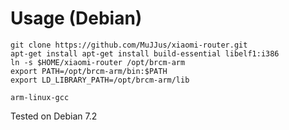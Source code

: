 Usage (Debian)
====
```
git clone https://github.com/MuJJus/xiaomi-router.git
apt-get install apt-get install build-essential libelf1:i386
ln -s $HOME/xiaomi-router /opt/brcm-arm
export PATH=/opt/brcm-arm/bin:$PATH
export LD_LIBRARY_PATH=/opt/brcm-arm/lib

arm-linux-gcc
```
Tested on Debian 7.2
